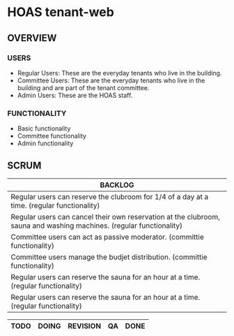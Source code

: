 # HOAS tenant-web
##
## OVERVIEW
### USERS
- Regular Users: These are the everyday tenants who live in the building.
- Committee Users: These are the everyday tenants who live in the building and are part of the tenant committee.
- Admin Users: These are the HOAS staff.

### FUNCTIONALITY
- Basic functionality
- Committee functionality
- Admin functionality

## SCRUM
| BACKLOG |
|------|
| Regular users can reserve the clubroom for 1/4 of a day at a time. (regular functionality) |
| Regular users can cancel their own reservation at the clubroom, sauna and washing machines. (regular functionality) |
| Committee users can act as passive moderator. (committie functionality) |
| Committee users manage the budjet distribution. (committie functionality) |
| Regular users can reserve the sauna for an hour at a time. (regular functionality) |
| Regular users can reserve the sauna for an hour at a time. (regular functionality) |

| TODO | DOING | REVISION | QA | DONE |
|-------|----------|---------|----|------|




